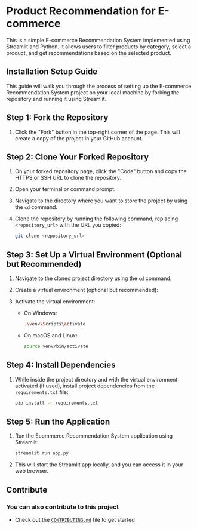 # Product Recommendation for E-commerce

This is a simple E-commerce Recommendation System implemented using Streamlit and Python. It allows users to filter products by category, select a product, and get recommendations based on the selected product.

## Installation Setup Guide

This guide will walk you through the process of setting up the E-commerce Recommendation System project on your local machine by forking the repository and running it using Streamlit.

## Step 1: Fork the Repository

1. Click the "Fork" button in the top-right corner of the page. This will create a copy of the project in your GitHub account.

## Step 2: Clone Your Forked Repository

1. On your forked repository page, click the "Code" button and copy the HTTPS or SSH URL to clone the repository.

2. Open your terminal or command prompt.

3. Navigate to the directory where you want to store the project by using the `cd` command.

4. Clone the repository by running the following command, replacing `<repository_url>` with the URL you copied:

   ```bash
   git clone <repository_url>
   ```

## Step 3: Set Up a Virtual Environment (Optional but Recommended)

1. Navigate to the cloned project directory using the `cd` command.

2. Create a virtual environment (optional but recommended):

3. Activate the virtual environment:

   - On Windows:

     ```bash
     .\venv\Scripts\activate
     ```

   - On macOS and Linux:

     ```bash
     source venv/bin/activate
     ```

## Step 4: Install Dependencies

1. While inside the project directory and with the virtual environment activated (if used), install project dependencies from the `requirements.txt` file:

   ```bash
   pip install -r requirements.txt
   ```

## Step 5: Run the Application

1. Run the Ecommerce Recommendation System application using Streamlit:

   ```bash
   streamlit run app.py
   ```

2. This will start the Streamlit app locally, and you can access it in your web browser.

## Contribute

### You can also contribute to this project

- Check out the [`CONTRIBUTING.md`](CONTRIBUTING.md) file to get started
  